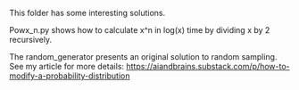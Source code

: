 This folder has some interesting solutions.

Powx_n.py shows how to calculate x^n in log(x) time by dividing x by 2 recursively.

The random_generator presents an original solution to random sampling.
See my article for more details: https://aiandbrains.substack.com/p/how-to-modify-a-probability-distribution